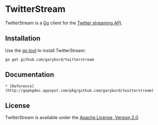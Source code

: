# TwitterStream

TwitterStream is a [Go](http://golang.org/) client for the
[Twitter streaming API](https://dev.twitter.com/docs/streaming-api).

## Installation

Use the [go tool](http://weekly.golang.org/cmd/go/) to install TwitterStream:

    go get github.com/garyburd/twitterstream

## Documentation

    * [Reference](http://gopkgdoc.appspot.com/pkg/github.com/garyburd/twitterstream)

## License

TwitterStream is available under the [Apache License, Version 2.0](http://www.apache.org/licenses/LICENSE-2.0.html).
